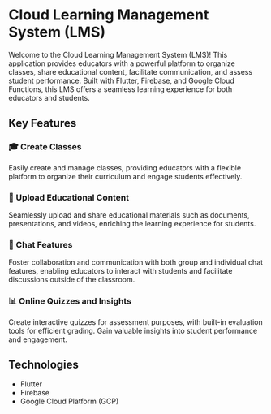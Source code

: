 # Cloud Learning Management System (LMS)

Welcome to the Cloud Learning Management System (LMS)! This application provides educators with a powerful platform to organize classes, share educational content, facilitate communication, and assess student performance. Built with Flutter, Firebase, and Google Cloud Functions, this LMS offers a seamless learning experience for both educators and students.

## Key Features

### 🎓 Create Classes
Easily create and manage classes, providing educators with a flexible platform to organize their curriculum and engage students effectively.

### 📝 Upload Educational Content
Seamlessly upload and share educational materials such as documents, presentations, and videos, enriching the learning experience for students.

### 💬 Chat Features
Foster collaboration and communication with both group and individual chat features, enabling educators to interact with students and facilitate discussions outside of the classroom.

### 📊 Online Quizzes and Insights
Create interactive quizzes for assessment purposes, with built-in evaluation tools for efficient grading. Gain valuable insights into student performance and engagement.

## Technologies
- Flutter
- Firebase
- Google Cloud Platform (GCP)
